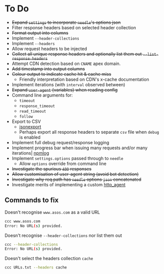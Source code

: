 # To Do

* ~~Expand `settings` to incorporate `needle`'s options json~~
* Filter response headers based on selected header collection
* ~~Format output into columns~~
* Implement `--header-collections`
* Implement `--headers`
* Allow request headers to be injected
* ~~Collect all unique response headers and optionally list them out `--list-response-headers`~~
* Attempt CDN detection based on `CNAME` apex domain.
* ~~Add timestamp into output columns~~
* ~~Colour output to indicate cache hit & cache miss~~
  * Friendly interpretation based on CDN's x-cache documentation
* Implement iterations (with `interval` observed between)
* ~~Expand `user-agent` {variables} when reading config~~
* Command line arguments for:
  * `timeout`
  * `response_timeout`
  * `read_timeout`
  * `follow`
* Export to CSV
  * [jsonexport](https://www.npmjs.com/package/jsonexport)
  * Perhaps export all response headers to separate `csv` file when `debug` is enabled
* Implement full debug request/response logging
* Implement progress bar when issuing many requests and/or many iterations| [npmlog](https://www.npmjs.com/package/npmlog)
* Implement `settings.options` passed through to `needle`
  * Allow `options` override from command line
* ~~Investigate the spurious `400` responses~~
* ~~Allow customisation of user-agent string (avoid bot detection)~~
* ~~Investigate why req.path has `needle` options `json` concatenated~~
* Investigate merits of implementing a custom [http_agent](https://nodejs.org/api/http.html#http_class_http_agent)

## Commands to fix

Doesn't recognise `www.asos.com` as a valid URL

```bash
ccc www.asos.com
Error: No URL(s) provided.
```

Doesn't recognise `--header-collections` nor list them out

```bash
ccc --header-collections
Error: No URL(s) provided.
```

Doesn't select the headers collection `cache`

```bash
ccc URLs.txt --headers cache
```
